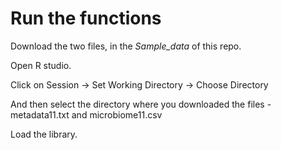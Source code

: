 
# Run the functions 

Download the two files, in the *Sample_data* of this repo.

Open R studio.

Click on Session → Set Working Directory → Choose Directory

And then select the directory where you downloaded the files - metadata11.txt and microbiome11.csv

Load the library.

